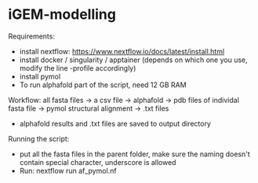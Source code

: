 # iGEM-modelling
Requirements: 
- install nextflow: 
https://www.nextflow.io/docs/latest/install.html
- install docker / singularity / apptainer 
(depends on which one you use, modify the line -profile accordingly)
- install pymol
- To run alphafold part of the script, need 12 GB RAM 

Workflow:
all fasta files -> a csv file -> alphafold -> pdb files of individal fasta file -> pymol structural alignment -> .txt files 
- alphafold results and .txt files are saved to output directory

Running the script: 
- put all the fasta files in the parent folder, make sure the naming doesn't contain special character, underscore is allowed
- Run: nextflow run af_pymol.nf

